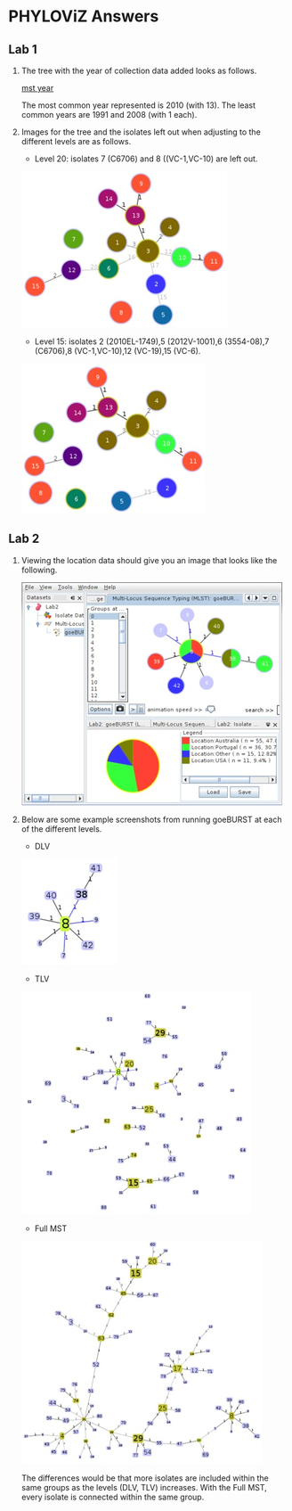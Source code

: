 PHYLOViZ Answers
================

Lab 1
-----

1. The tree with the year of collection data added looks as follows.

   [mst year](images/lab1-year.jpg)

   The most common year represented is 2010 (with 13).  The least common years are 1991 and 2008 (with 1 each).

2. Images for the tree and the isolates left out when adjusting to the different levels are as follows.

   * Level 20:  isolates 7 (C6706) and 8 ((VC-1,VC-10) are left out.

   ![level 20](images/lab1-20.jpg)

   * Level 15:  isolates 2 (2010EL-1749),5 (2012V-1001),6 (3554-08),7 (C6706),8 (VC-1,VC-10),12 (VC-19),15 (VC-6).

   ![level 15](images/lab1-15.jpg)

Lab 2
-----

1. Viewing the location data should give you an image that looks like the following.

   ![mlst location](images/lab2-location.jpg)

2. Below are some example screenshots from running goeBURST at each of the different levels.

   * DLV

   ![dlv](images/lab2-level2.jpg)

   * TLV

   ![tlv](images/lab2-level3.jpg)

   * Full MST

   ![full mst](images/lab2-full-mlst.jpg)

   The differences would be that more isolates are included within the same groups as the levels (DLV, TLV) increases.  With the Full MST, every isolate is connected within the same group.
